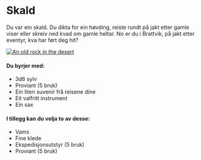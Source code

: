 # Skald

Du var ein skald. Du dikta for ein høvding, reiste rundt på jakt etter gamle viser eller skreiv ned kvad om gamle heltar. No er du i Brattvik, på jakt etter eventyr, kva har ført deg hit?

[![An old rock in the desert](/assets/images/shiprock.jpg "Shiprock, New Mexico by Beau Rogers")](https://upload.wikimedia.org/wikipedia/commons/thumb/2/29/Ynglingesaga_9_Gerhard_Munthe.jpg/573px-Ynglingesaga_9_Gerhard_Munthe.jpg)
#### Du byrjer med:
- 3d6 sylv
- Proviant (5 bruk)
- Ein liten suvenir frå reisene dine
- Eit valfritt instrument
- Ein sax

#### I tillegg kan du velja to av desse:
- Vams
- Fine klede
- Ekspedisjonsutstyr (5 bruk)
- Proviant (5 bruk)
